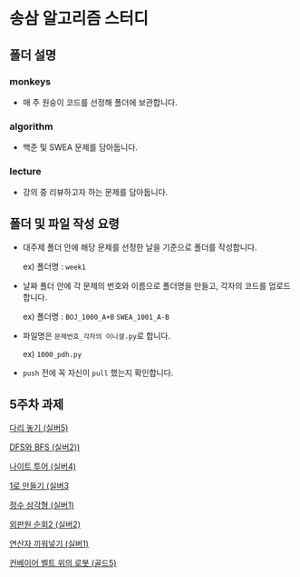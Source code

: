 # 송삼 알고리즘 스터디

## 폴더 설명

### monkeys
- 매 주 원숭이 코드를 선정해 폴더에 보관합니다.

### algorithm
- 백준 및 SWEA 문제를 담아둡니다. 
  
### lecture
- 강의 중 리뷰하고자 하는 문제를 담아둡니다. 

## 폴더 및 파일 작성 요령
- 대주제 폴더 안에 해당 문제를 선정한 날을 기준으로 폴더를 작성합니다.

  ex) 폴더명 : `week1`

- 날짜 폴더 안에 각 문제의 번호와 이름으로 폴더명을 만들고, 각자의 코드를 업로드 합니다.

  ex) 폴더명 : `BOJ_1000_A+B` `SWEA_1001_A-B`

- 파일명은 `문제번호_각자의 이니셜.py`로 합니다. 

  ex) `1000_pdh.py`

- `push` 전에 꼭 자신이 `pull` 했는지 확인합니다.

## 5주차 과제


[다리 놓기 (실버5)](https://www.acmicpc.net/problem/1010)

[DFS와 BFS (실버2))](https://www.acmicpc.net/problem/1260)

[나이트 투어 (실버4)](https://www.acmicpc.net/problem/1331)

[1로 만들기 (실버3](https://www.acmicpc.net/problem/1463)

[정수 삼각형 (실버1)](https://www.acmicpc.net/problem/1932)

[외판원 순회2 (실버2)](https://www.acmicpc.net/problem/10971)

[연산자 끼워넣기 (실버1)](https://www.acmicpc.net/problem/14888)

[컨베이어 벨트 위의 로봇 (골드5)](https://www.acmicpc.net/problem/20055)


